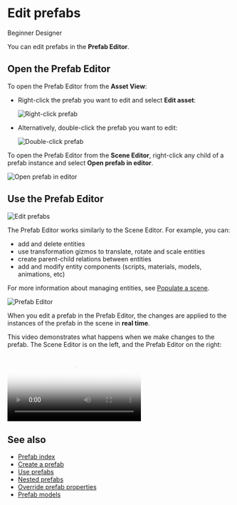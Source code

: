 # Edit prefabs

<span class="badge text-bg-primary">Beginner</span>
<span class="badge text-bg-success">Designer</span>

You can edit prefabs in the **Prefab Editor**.

## Open the Prefab Editor ##

To open the Prefab Editor from the **Asset View**:

* Right-click the prefab you want to edit and select **Edit asset**:

    ![Right-click prefab](media/edit-prefab-with-edit-asset-button.png)

* Alternatively, double-click the prefab you want to edit:

    ![Double-click prefab](media/open-prefab-editor.gif)

To open the Prefab Editor from the **Scene Editor**, right-click any child of a prefab instance and select **Open prefab in editor**.

![Open prefab in editor](media/use-prefabs-prefab-open-prefab-from-prefab-instance.png)

## Use the Prefab Editor ##

![Edit prefabs](media/prefab-editor.png)

The Prefab Editor works similarly to the Scene Editor. For example, you can:

* add and delete entities
* use transformation gizmos to translate, rotate and scale entities
* create parent-child relations between entities
* add and modify entity components (scripts, materials, models, animations, etc)

For more information about managing entities, see [Populate a scene](../add-entities.md).

![Prefab Editor](media/prefab-editor.png)

When you edit a prefab in the Prefab Editor, the changes are applied to the instances of the prefab in the scene in **real time**.

This video demonstrates what happens when we make changes to the prefab. The Scene Editor is on the left, and the Prefab Editor on the right:

<p>
<video autoplay loop class="responsive-video" poster="media/edit-prefab-and-update-instances.jpg">
   <source src="media/edit-prefab-and-update-instances.mp4" type="video/mp4">
</video>
</p>

## See also

* [Prefab index](index.md)
* [Create a prefab](create-a-prefab.md)
* [Use prefabs](use-prefabs.md)
* [Nested prefabs](nested-prefabs.md)
* [Override prefab properties](override-prefab-properties.md)
* [Prefab models](prefab-models.md)